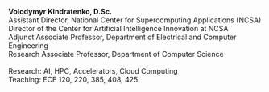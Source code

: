 <b>Volodymyr Kindratenko, D.Sc.</b><br>
Assistant Director, National Center for Supercomputing Applications (NCSA)<br>
Director of the Center for Artificial Intelligence Innovation at NCSA<br>
Adjunct Associate Professor, Department of Electrical and Computer Engineering<br>
Research Associate Professor, Department of Computer Science<br>
<br>
Research: AI, HPC, Accelerators, Cloud Computing<br>
Teaching: ECE 120, 220, 385, 408, 425<br>

<!---
kindrt/kindrt is a ✨ special ✨ repository because its `README.md` (this file) appears on your GitHub profile.
You can click the Preview link to take a look at your changes. 
--->
